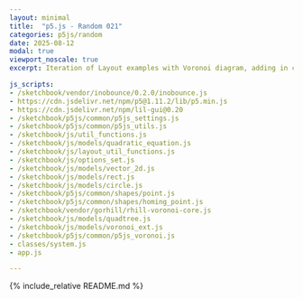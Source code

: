 ```yaml
---
layout: minimal
title:  "p5.js - Random 021"
categories: p5js/random
date: 2025-08-12
modal: true
viewport_noscale: true
excerpt: Iteration of Layout examples with Voronoi diagram, adding in coloring individual cells.

js_scripts:
- /sketchbook/vendor/inobounce/0.2.0/inobounce.js
- https://cdn.jsdelivr.net/npm/p5@1.11.2/lib/p5.min.js
- https://cdn.jsdelivr.net/npm/lil-gui@0.20
- /sketchbook/p5js/common/p5js_settings.js
- /sketchbook/p5js/common/p5js_utils.js
- /sketchbook/js/util_functions.js
- /sketchbook/js/models/quadratic_equation.js
- /sketchbook/js/layout_util_functions.js
- /sketchbook/js/options_set.js
- /sketchbook/js/models/vector_2d.js
- /sketchbook/js/models/rect.js
- /sketchbook/js/models/circle.js
- /sketchbook/p5js/common/shapes/point.js
- /sketchbook/p5js/common/shapes/homing_point.js
- /sketchbook/vendor/gorhill/rhill-voronoi-core.js
- /sketchbook/js/models/quadtree.js
- /sketchbook/js/models/voronoi_ext.js
- /sketchbook/p5js/common/p5js_voronoi.js
- classes/system.js
- app.js

---
```


{% include_relative README.md %}

